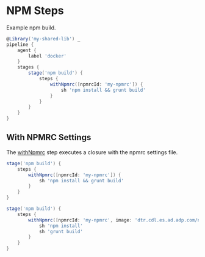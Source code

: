 # NPM Steps

Example npm build.

```groovy
@Library('my-shared-lib') _
pipeline {
    agent {
        label 'docker'
    }
    stages {
        stage('npm build') {
            steps {
                withNpmrc([npmrcId: 'my-npmrc']) {
                    sh 'npm install && grunt build'
                }
            }
        }
    }
}
```

## With NPMRC Settings

The [withNpmrc](vars/withNpmrc.md) step executes a closure with the npmrc settings file.

```groovy
stage('npm build') {
    steps {
        withNpmrc([npmrcId: 'my-npmrc']) {
            sh 'npm install && grunt build'
        }
    }
}

stage('npm build') {
    steps {
        withNpmrc([npmrcId: 'my-npmrc', image: 'dtr.cdl.es.ad.adp.com/nasdevops/node-grunt-phantomjs:6.10.3']) {
            sh 'npm install'
            sh 'grunt build'
        }
    }
}
```
